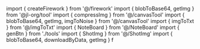 

import { createFirework } from '@/firework'
import { blobToBase64, getImg } from '@jl-org/tool'
import { compressImg } from '@/canvasTool'
import { blobToBase64, getImg, imgToNoise } from '@/canvasTool'
import { imgToTxt } from '@/imgToTxt'
import { NoteBoard } from '@/NoteBoard'
import { genBtn } from './tools'
import { ShotImg } from '@/ShotImg'
import { blobToBase64, downloadByData, getImg } f

